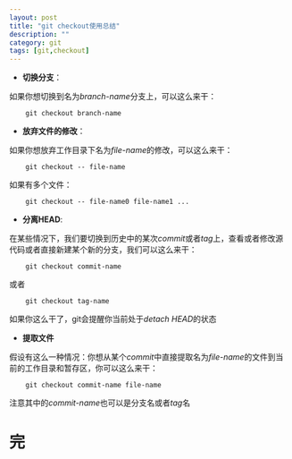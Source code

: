 ```yaml
---
layout: post
title: "git checkout使用总结"
description: ""
category: git
tags: [git,checkout]
---
```


* **切换分支**： 

如果你想切换到名为*branch-name*分支上，可以这么来干：  

		git checkout branch-name  
* **放弃文件的修改**：  

如果你想放弃工作目录下名为*file-name*的修改，可以这么来干：  

		git checkout -- file-name  
如果有多个文件：

		git checkout -- file-name0 file-name1 ... 

* **分离HEAD**:  

在某些情况下，我们要切换到历史中的某次*commit*或者*tag*上，查看或者修改源代码或者直接新建某个新的分支，我们可以这么来干：  

		git checkout commit-name  
或者  

		git checkout tag-name  
如果你这么干了，git会提醒你当前处于*detach HEAD*的状态  

* **提取文件**  

假设有这么一种情况：你想从某个*commit*中直接提取名为*file-name*的文件到当前的工作目录和暂存区，你可以这么来干：  

		git checkout commit-name file-name  
注意其中的*commit-name*也可以是分支名或者*tag*名  

完
=

		